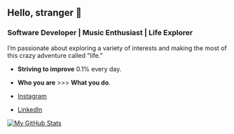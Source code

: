 ## Hello, stranger 👋

### Software Developer | Music Enthusiast | Life Explorer

I’m passionate about exploring a variety of interests and making the most of this crazy adventure called "life." 

- **Striving to improve** 0.1% every day.  
- **Who you are** >>> **What you do**.
  
- [Instagram](http://www.instagram.com/pablowitt)
- [LinkedIn](https://www.linkedin.com/in/pablo-witt-021bab208/)


[![My GitHub Stats](https://github-readme-stats.vercel.app/api?username=blopawitt&show_icons=true&count_private=true&title_color=0891b2&text_color=ffffff&icon_color=0891b2&bg_color=1c1917&hide_border=true)](https://github.com/blopawitt)
